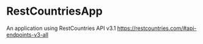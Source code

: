 # RestCountriesApp
An application using RestCountries API v3.1  https://restcountries.com/#api-endpoints-v3-all
